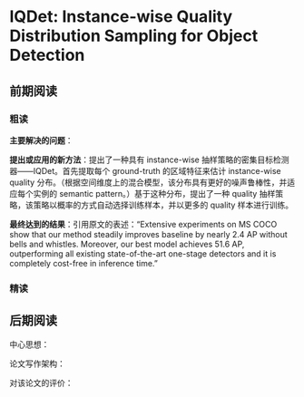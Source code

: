 # IQDet: Instance-wise Quality Distribution Sampling for Object Detection

## 前期阅读

### 粗读

**主要解决的问题**：

**提出或应用的新方法**：提出了一种具有 instance-wise 抽样策略的密集目标检测器——IQDet。首先提取每个 ground-truth 的区域特征来估计 instance-wise  quality 分布。（根据空间维度上的混合模型，该分布具有更好的噪声鲁棒性，并适应每个实例的 semantic pattern。）基于这种分布，提出了一种 quality 抽样策略，该策略以概率的方式自动选择训练样本，并以更多的 quality 样本进行训练。

**最终达到的结果**：引用原文的表述：“Extensive experiments on MS COCO show that our method  steadily improves baseline by nearly 2.4 AP without bells  and whistles. Moreover, our best model achieves 51.6 AP,  outperforming all existing state-of-the-art one-stage detectors and it is completely cost-free in inference time.”

### 精读

## 后期阅读

中心思想：

论文写作架构：

对该论文的评价：
